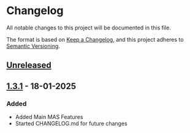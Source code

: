 # Changelog

All notable changes to this project will be documented in this file.

The format is based on [Keep a Changelog](https://keepachangelog.com/en/1.1.0/),
and this project adheres to [Semantic Versioning](https://semver.org/spec/v2.0.0.html).

## [Unreleased]



## [1.3.1] - 18-01-2025

### Added

- Added Main MAS Features
- Started CHANGELOG.md for future changes


[unreleased]: https://github.com/jackcooper04/CauldronAuthentication/compare/master...development
[1.3.1]: https://github.com/jackcooper04/CauldronAuthentication/compare/1.3.0...1.3.1
